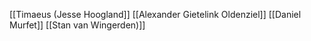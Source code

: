 [[Timaeus (Jesse Hoogland]]
[[Alexander Gietelink Oldenziel]]
[[Daniel Murfet]]
[[Stan van Wingerden)]]